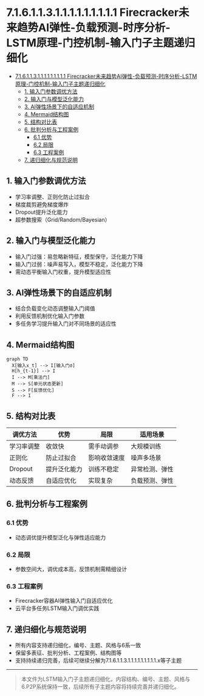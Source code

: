 # 7.1.6.1.1.3.1.1.1.1.1.1.1.1.1 Firecracker未来趋势AI弹性-负载预测-时序分析-LSTM原理-门控机制-输入门子主题递归细化


<!-- TOC START -->

- [7.1.6.1.1.3.1.1.1.1.1.1.1.1.1 Firecracker未来趋势AI弹性-负载预测-时序分析-LSTM原理-门控机制-输入门子主题递归细化](#716113111111111-firecracker未来趋势ai弹性-负载预测-时序分析-lstm原理-门控机制-输入门子主题递归细化)
  - [1. 输入门参数调优方法](#1-输入门参数调优方法)
  - [2. 输入门与模型泛化能力](#2-输入门与模型泛化能力)
  - [3. AI弹性场景下的自适应机制](#3-ai弹性场景下的自适应机制)
  - [4. Mermaid结构图](#4-mermaid结构图)
  - [5. 结构对比表](#5-结构对比表)
  - [6. 批判分析与工程案例](#6-批判分析与工程案例)
    - [6.1 优势](#61-优势)
    - [6.2 局限](#62-局限)
    - [6.3 工程案例](#63-工程案例)
  - [7. 递归细化与规范说明](#7-递归细化与规范说明)

<!-- TOC END -->

## 1. 输入门参数调优方法

- 学习率调整、正则化防止过拟合
- 梯度裁剪避免梯度爆炸
- Dropout提升泛化能力
- 超参数搜索（Grid/Random/Bayesian）

## 2. 输入门与模型泛化能力

- 输入门过强：易忽略新特征，模型保守，泛化能力下降
- 输入门过弱：噪声易写入，模型不稳定，泛化能力下降
- 需动态平衡输入门权重，提升模型适应性

## 3. AI弹性场景下的自适应机制

- 结合负载变化动态调整输入门阈值
- 利用反馈机制优化输入门参数
- 多任务学习提升输入门对不同场景的适应性

## 4. Mermaid结构图

```mermaid
graph TD
  X[输入x_t] --> I[输入门σ]
  H[h_{t-1}] --> I
  I --> M[乘法门]
  M --> S[单元状态更新]
  S --> F[反馈优化]
  F --> I
```

## 5. 结构对比表

| 调优方法   | 优势         | 局限         | 适用场景         |
|------------|--------------|--------------|------------------|
| 学习率调整 | 收敛快       | 需手动调参   | 大规模训练       |
| 正则化     | 防止过拟合   | 影响收敛速度 | 噪声多场景       |
| Dropout    | 提升泛化能力 | 训练不稳定   | 异常检测、弹性   |
| 动态反馈   | 自适应优化   | 实现复杂     | 负载预测、弹性   |

## 6. 批判分析与工程案例

### 6.1 优势

- 动态调优提升模型泛化与弹性适应能力

### 6.2 局限

- 参数空间大，调优成本高，反馈机制需精细设计

### 6.3 工程案例

- Firecracker容器AI弹性输入门自适应优化
- 云平台多任务LSTM输入门调优实践

## 7. 递归细化与规范说明

- 所有内容支持递归细化，编号、主题、风格与6系一致
- 保留多表征、批判分析、工程案例、结构图等
- 支持持续递归完善，后续可继续分解为7.1.6.1.1.3.1.1.1.1.1.1.1.1.1.x等子主题

---
> 本文件为LSTM输入门子主题递归细化，内容结构、编号、主题、风格与6.P2P系统保持一致，后续所有子主题内容将持续完善并递归细化。
